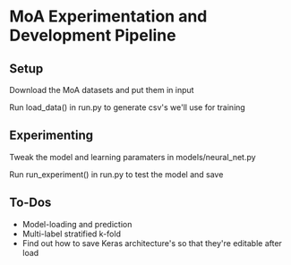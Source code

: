 # MoA Experimentation and Development Pipeline
## Setup
Download the MoA datasets and put them in input

Run load_data() in run.py to generate csv's we'll use for training

## Experimenting
Tweak the model and learning paramaters in models/neural_net.py

Run run_experiment() in run.py to test the model and save

## To-Dos
- Model-loading and prediction
- Multi-label stratified k-fold
- Find out how to save Keras architecture's so that they're editable after load